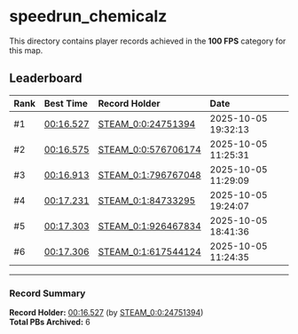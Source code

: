 # speedrun_chemicalz

This directory contains player records achieved in the **100 FPS** category for this map.

## Leaderboard

| Rank | Best Time | Record Holder | Date                |
| :--- | :-------- | :------------ | :------------------ |
| #1   | [00:16.527](./00016527_STEAM_0_0_24751394_20251005-193213.zip) | [STEAM_0:0:24751394](https://speedrun16.com/profile/STEAM_0:0:24751394)   | 2025-10-05 19:32:13 |
| #2   | [00:16.575](./00016575_STEAM_0_0_576706174_20251005-112531.zip) | [STEAM_0:0:576706174](https://speedrun16.com/profile/STEAM_0:0:576706174)   | 2025-10-05 11:25:31 |
| #3   | [00:16.913](./00016913_STEAM_0_1_796767048_20251005-112909.zip) | [STEAM_0:1:796767048](https://speedrun16.com/profile/STEAM_0:1:796767048)   | 2025-10-05 11:29:09 |
| #4   | [00:17.231](./00017231_STEAM_0_1_84733295_20251005-192407.zip) | [STEAM_0:1:84733295](https://speedrun16.com/profile/STEAM_0:1:84733295)   | 2025-10-05 19:24:07 |
| #5   | [00:17.303](./00017303_STEAM_0_1_926467834_20251005-184136.zip) | [STEAM_0:1:926467834](https://speedrun16.com/profile/STEAM_0:1:926467834)   | 2025-10-05 18:41:36 |
| #6   | [00:17.306](./00017306_STEAM_0_1_617544124_20251005-112435.zip) | [STEAM_0:1:617544124](https://speedrun16.com/profile/STEAM_0:1:617544124)   | 2025-10-05 11:24:35 |

---

### Record Summary
**Record Holder:** [00:16.527](./00016527_STEAM_0_0_24751394_20251005-193213.zip) (by [STEAM_0:0:24751394](https://speedrun16.com/profile/STEAM_0:0:24751394))  
**Total PBs Archived:** 6